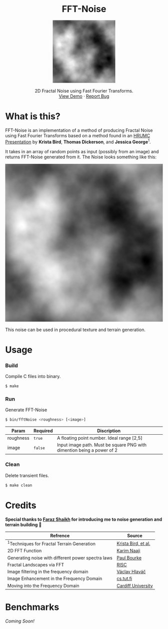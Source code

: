 <br />
<p align="center">

  <h1 align="center">FFT-Noise</h1>
  
<p align="center">
    <img src="./Assets/ifft_24.png" alt="FFT-Noise Sample" width="200px" height="200px">
</p>

  <p align="center">
    2D Fractal Noise using Fast Fourier Transforms.
    <br />
    <a href="https://github.com/IamShubhamGupto/FFT-Noise/blob/main/docs/ifft_24.png">View Demo</a>
    ·
    <a href="https://github.com/IamShubhamGupto/FFT-Noise/issues/new">Report Bug</a>
  </p>
</p>

# What is this?

FFT-Noise is an implementation of a method of producing Fractal Noise using Fast Fourier Transforms based on a method found in an [HRUMC Presentation](https://web.williams.edu/Mathematics/sjmiller/public_html/hudson/Dickerson_Terrain.pdf) by **Krista Bird**, **Thomas Dickerson**, and **Jessica George**<sup>1</sup>.

It takes in an array of random points as input (possibly from an image) and returns FFT-Noise generated from it. The Noise looks something like this:

<p align="center">
    <img src="./Assets/ifft_24.png" alt="FFT-Noise Sample">
</p>

This noise can be used in procedural texture and terrain generation.

# Usage

### Build 

Compile C files into binary.

```bash
$ make
```

### Run 

Generate FFT-Noise

```bash
$ bin/fftNoise <roughness> [<image>]
```

| Param | Required | Discription
|-------|---------|-------------|
| roughness | `true` | A floating point number. Ideal range [2,5] |
| image | `false` | Input image path. Must be square PNG with dimention being a power of 2 |

### Clean 

Delete transient files.

```bash
$ make clean
```

# Credits

**Special thanks to [Faraz Shaikh](https://github.com/FarazzShaikh) for introducing me to noise generation and terrain building 🤯**

| Refrence | Source | 
|----------|--------|
| <sup>1</sup>Techniques for Fractal Terrain Generation | [Krista Bird, et al.](https://web.williams.edu/Mathematics/sjmiller/public_html/hudson/Dickerson_Terrain.pdf) | 
| 2D FFT Function | [Karim Naaji](https://github.com/karimnaaji/fft) | 
| Generating noise with different power spectra laws | [Paul Bourke](http://paulbourke.net/fractals/noise/) |
| Fractal Landscapes via FFT | [RISC](https://www3.risc.jku.at/education/courses/ws2016/cas/landscape.html) | 
| Image filtering in the frequency domain | [Václav Hlaváč](http://people.ciirc.cvut.cz/~hlavac/TeachPresEn/11ImageProc/13FourierFiltrationEn.pdf) | 
| Image Enhancement in the Frequency Domain | [cs.tut.fi](http://www.cs.tut.fi/~moncef/SGN-3016-DIP/Chap04.pdf) | 
| Moving into the Frequency Domain | [Cardiff University](http://users.cs.cf.ac.uk/Dave.Marshall/CM0268/PDF/09_CM0268_Frequence_Space.pdf) | 


# Benchmarks

*Coming Soon!*